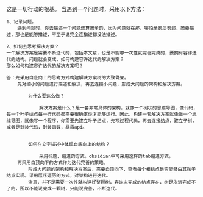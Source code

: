 这是一切行动的根基。
当遇到一个问题时，采用以下方法：

	1、记录问题。
		遇到问题时，你去描述一个问题还算简单的，因为问题就在那，哪怕是表层表述，简要描述，那也是能够描述，不至于说完全连描述都没法描述。
	
	2、如何去思考解决方案？
	一个解决方案是需要不断迭代的，包括本文章，也是不能够一次性就完善完成的，要拥有容许迭代的结构。问题就会变成，如何构建容许迭代的解决方案？
	那么如何构建容许迭代的解决方案呢？
	
	答：先采用自底向上的思考方式构建解决方案树的大致骨架。
		先对细小的问题进行描述和解决，再去连接小问题，形成大问题的架构和解决方案。
		
			为什么要这么做？
			
				解决方案是什么？是一套非常具体的架构，就像一个树状的思维导图，像代码，每一个叶子结点每一行代码都需要很确定你才能够运行。因此，构建一套解决方案就像做一个思维导图，就像写一个程序，你需要先建立叶子结点，先写过程代码，再去连接结点，建立子树，或者是封装代码，封装函数，暴露api。
			
			
			如何在文字描述中体现自底向上的结构？
			
				采用标题、缩进的方式。obsidian中可采用这样的tab缩进方式。
		再采用自顶向下的方式作为迭代完善的策略。
			形成大问题的架构和解决方案后，需要自顶向下，查看每个根结点是否能够由其孩子结点实现。采用层序遍历的方式，对架构进行迭代。
			注意，并不是需要一次性就构建好整颗树，容许未完成的结点存在，树是永远完成不了的，所以不能说完成一颗树，只能说完善，不断迭代。